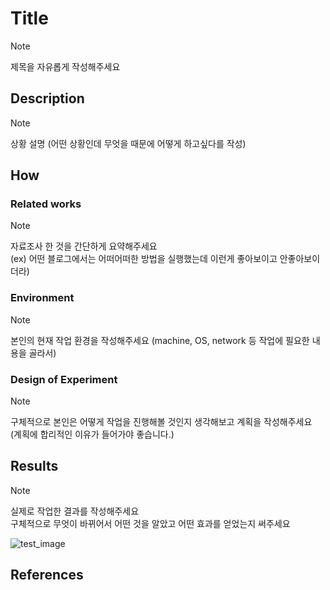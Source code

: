 # Title

> [!NOTE]
> 제목을 자유롭게 작성해주세요

## Description

> [!NOTE]
> 상황 설명 (어떤 상황인데 무엇을 때문에 어떻게 하고싶다를 작성)

## How

### Related works

> [!NOTE]
> 자료조사 한 것을 간단하게 요약해주세요  
> (ex) 어떤 블로그에서는 어떠어떠한 방법을 실행했는데 이런게 좋아보이고 안좋아보이더라)

### Environment

> [!NOTE]
> 본인의 현재 작업 환경을 작성해주세요 (machine, OS, network 등 작업에 필요한 내용을 골라서)

### Design of Experiment

> [!NOTE]
> 구체적으로 본인은 어떻게 작업을 진행해볼 것인지 생각해보고 계획을 작성해주세요 (계획에 합리적인 이유가 들어가야 좋습니다.)

## Results

> [!NOTE]
> 실제로 작업한 결과를 작성해주세요  
> 구체적으로 무엇이 바뀌어서 어떤 것을 알았고 어떤 효과를 얻었는지 써주세요

![test_image](./figure/image.png)

## References
